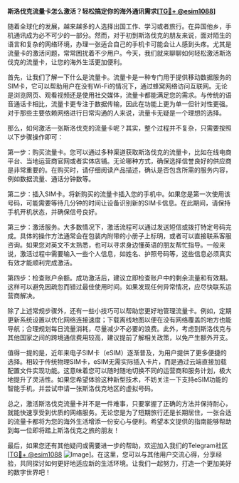 **斯洛伐克流量卡怎么激活？轻松搞定你的海外通讯需求[[TG💪+ @esim1088](https://t.me/s/esim1088)]**

随着全球化的发展，越来越多的人选择出国工作、学习或者旅行。在异国他乡，手机通讯成为必不可少的一部分。然而，对于初到斯洛伐克的朋友来说，面对陌生的语言和复杂的网络环境，办理一张适合自己的手机卡可能会让人感到头疼。尤其是流量卡的激活问题，常常困扰着不少用户。今天，我们就来聊聊如何轻松激活斯洛伐克的流量卡，让您的海外生活更加便利。

首先，让我们了解一下什么是流量卡。流量卡是一种专门用于提供移动数据服务的SIM卡，它可以帮助用户在没有Wi-Fi的情况下，通过蜂窝网络访问互联网。无论是浏览网页、观看视频还是使用社交媒体，流量卡都能满足您的需求。与传统的语音通话卡相比，流量卡更专注于数据传输，因此在功能上更为单一但针对性更强。对于那些主要依赖网络进行日常沟通的人来说，流量卡无疑是一个理想的选择。

那么，如何激活一张斯洛伐克的流量卡呢？其实，整个过程并不复杂，只需要按照以下步骤操作即可：

第一步：购买流量卡。您可以通过多种渠道获取斯洛伐克的流量卡，比如在线电商平台、当地运营商官网或者实体店铺。无论哪种方式，确保选择信誉良好的供应商是非常重要的。在购买时，请仔细阅读产品描述，确认是否包含所需的服务内容，例如数据流量、通话分钟数等。

第二步：插入SIM卡。将新购买的流量卡插入您的手机中。如果您是第一次使用该号码，可能需要等待几分钟的时间让设备识别新的SIM卡信息。在此期间，请保持手机开机状态，并确保信号良好。

第三步：激活服务。大多数情况下，激活流程可以通过发送短信或拨打特定号码完成。具体的操作方法通常会在包装内附带的小册子上标明，或者可以直接联系客服咨询。如果您对英文不太熟悉，也可以寻求身边懂英语的朋友帮忙指导。一般来说，激活过程中需要输入一些个人信息，如姓名、护照号码等，这些信息必须真实有效才能顺利完成激活。

第四步：检查账户余额。成功激活后，建议立即检查账户中的剩余流量和有效期。这样可以避免因疏忽而错过最佳使用时间。如果发现任何异常情况，应尽快联系运营商解决。

除了上述常规步骤外，还有一些小技巧可以帮助您更好地管理流量卡。例如，定期更新系统设置以优化网络连接速度；下载离线地图以便在没有网络覆盖的地方也能导航；合理规划每日流量消耗，尽量减少不必要的浪费。此外，考虑到斯洛伐克与其他国家之间的跨境通信费用较高，建议提前了解相关政策，以免产生额外开支。

值得一提的是，近年来电子SIM卡（eSIM）逐渐普及，为用户提供了更多便捷的选择。相较于传统物理SIM卡，eSIM无需实际插入卡片，而是通过云端直接加载配置文件实现功能。这意味着您可以随时随地切换不同的运营商和服务计划，极大地提升了灵活性。如果您希望体验这种新型技术，不妨关注一下支持eSIM功能的智能手机，并尝试申请一张斯洛伐克地区的虚拟号码。

总之，激活斯洛伐克流量卡并不是一件难事，只要掌握了正确的方法并保持耐心，就能快速享受到优质的网络服务。无论您是为了短期旅行还是长期居住，一张合适的流量卡都将为您的海外生活增添一份安心与便利。希望本文提供的指南能够帮助到每一位即将踏上斯洛伐克之旅的朋友！

最后，如果您还有其他疑问或需要进一步的帮助，欢迎加入我们的Telegram社区[[TG💪+ @esim1088](https://t.me/s/esim1088) ![Image](https://i.postimg.cc/4NQfJmqS/Snipaste-2025-05-13-00-14-12.png)]。在这里，您可以与其他用户交流心得，分享经验，共同探讨如何更好地适应新的生活环境。让我们一起努力，打造一个更加美好的数字世界吧！